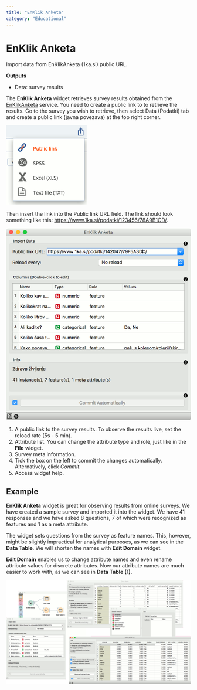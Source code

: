 ```yaml
---
title: "EnKlik Anketa"
category: "Educational"
---
```

EnKlik Anketa
=============

Import data from EnKlikAnketa (1ka.si) public URL.

**Outputs**

- Data: survey results

The **EnKlik Anketa** widget retrieves survey results obtained from the [EnKlikAnketa](http://english.1ka.si/) service. You need to create a public link to to retrieve the results. Go to the survey you wish to retrieve, then select Data (Podatki) tab and create a public link (javna povezava) at the top right corner.

![](/widget-catalog/educational/images/public-link.png)

Then insert the link into the Public link URL field. The link should look something like this: https://www.1ka.si/podatki/123456/78A9B1CD/.

![](/widget-catalog/educational/images/EnKlik-Anketa-stamped.png)

1. A public link to the survey results. To observe the results live, set the reload rate (5s - 5 min).
2. Attribute list. You can change the attribute type and role, just like in the **File** widget.
3. Survey meta information.
4. Tick the box on the left to commit the changes automatically. Alternatively, click *Commit*.
5. Access widget help.

Example
-------

**EnKlik Anketa** widget is great for observing results from online surveys. We have created a sample survey and imported it into the widget. We have 41 responses and we have asked 8 questions, 7 of which were recognized as features and 1 as a meta attribute.

The widget sets questions from the survey as feature names. This, however, might be slightly impractical for analytical purposes, as we can see in the **Data Table**. We will shorten the names with **Edit Domain** widget.

**Edit Domain** enables us to change attribute names and even rename attribute values for discrete attributes. Now our attribute names are much easier to work with, as we can see in **Data Table (1)**.

![](/widget-catalog/educational/images/EnKlik-Anketa-Example.png)
